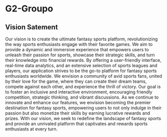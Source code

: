 # G2-Groupo
## Vision Satement

Our vision is to create the ultimate fantasy sports platform, revolutionizing the way sports enthusiasts engage with their favorite games. We aim to provide a dynamic and immersive experience that empowers users to unleash their passion for sports, showcase their strategic skills, and turn their knowledge into financial rewards. By offering a user-friendly interface, real-time data analytics, and an extensive selection of sports leagues and players, our application strives to be the go-to platform for fantasy sports enthusiasts worldwide. We envision a community of avid sports fans, united by their love for the game, where they can create their dream teams, compete against each other, and experience the thrill of victory. Our goal is to foster an inclusive and interactive environment, encouraging friendly competition, strategic thinking, and vibrant discussions. As we continue to innovate and enhance our features, we envision becoming the premier destination for fantasy sports, empowering users to not only indulge in their passion but also monetize their skills by earning lucrative rewards and prizes. With our vision, we seek to redefine the landscape of fantasy sports and provide an unrivaled platform that captivates and rewards sports enthusiasts at every turn.
